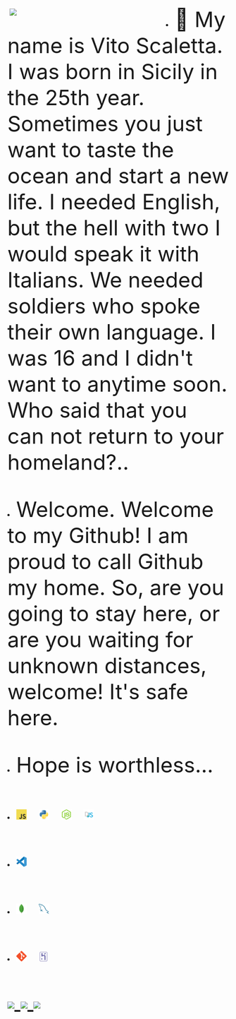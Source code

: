 <p>
  <img src="https://i.ibb.co/jyJ64QZ/1663497147084.png" width="350" align="left" vspace="5" hspace="5">
<p dir="ltr"><li><font size="7">👋 My name is Vito Scaletta. I was born in Sicily in the 25th year. Sometimes you just want to taste the ocean and start a new life. I needed English, but the hell with two I would speak it with Italians. We needed soldiers who spoke their own language. I was 16 and I didn't want to anytime soon. Who said that you can not return to your homeland?..</p>
<p dir="ltr"><li><font size="7">Welcome. Welcome to my Github! I am proud to call Github my home. So, are you going to stay here, or are you waiting for unknown distances, welcome! It's safe here.</p>
<p dir="ltr"><li><font size="7">Hope is worthless...</p>
<p dir="ltr"><li><font size="7">
  <img src="https://github.com/devicons/devicon/blob/master/icons/javascript/javascript-original.svg" title="JavaScript" alt="JavaScript" width="24" height="24"/>&nbsp;
<img src="https://github.com/devicons/devicon/blob/master/icons/python/python-original.svg" title="Python"  alt="Python" width="24" height="24"/>&nbsp;
<img src="https://github.com/devicons/devicon/blob/master/icons/nodejs/nodejs-original.svg" title="NodeJS" alt="NodeJS" width="24" height="24"/>&nbsp;
<img src="https://github.com/lol1ss/lol1ss/blob/main/img/565444.png"  title="DiscordJS" alt="DiscordJS" width="24" height="24"/>&nbsp;</p>
<p dir="ltr"><li><img src="https://github.com/devicons/devicon/blob/master/icons/vscode/vscode-original.svg" title="VScode" alt="VScode" width="24" height="24"/>&nbsp;</p>
<p dir="ltr"><li><img src="https://github.com/devicons/devicon/blob/master/icons/mongodb/mongodb-original.svg" title="mongoDB" alt="mongoDB" width="24" height="24"/>&nbsp;
<img src="https://github.com/devicons/devicon/blob/master/icons/mysql/mysql-original.svg" title="MySQL"  alt="MySQL" width="24" height="24"/>&nbsp;</p>
<p dir="ltr"><li><img src="https://github.com/devicons/devicon/blob/master/icons/git/git-original.svg" title="Git" **alt="Git" width="24" height="24"/>&nbsp;
<img src="https://github.com/devicons/devicon/blob/master/icons/heroku/heroku-original.svg"  title="Heroku" alt="Heroku" width="22" height="22"/>&nbsp;</p>
<div id="badges">
  <a href="https://t.me/lol1sss">
    <img src="https://img.shields.io/badge/Telegram-black?style=for-the-badge&logo=telegram&logoColor=white"/>
  </a>
  <a href="mailto:gyy25404@gmail.com">
    <img src="https://img.shields.io/badge/Gmail-black?style=for-the-badge&logo=gmail&logoColor=white"/>
  </a>
  <a href="https://instagram.com/lol1sss">
    <img src="https://img.shields.io/badge/Instagram-black?style=for-the-badge&logo=instagram&logoColor=white"/>
  </a>
</div>
<br><br><br><br>
